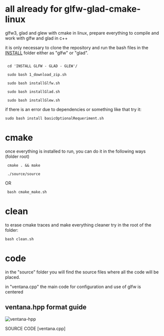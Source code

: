 # all already for glfw-glad-cmake-linux

glfw3, glad and glew with cmake in linux,
prepare everything to compile and work with glfw and glad in c++ 

it is only necessary to clone the repository and run the bash files in the [INSTALL](./INSTALL%20GLFW%20-%20GLAD%20-%20GLEW) folder either as "glfw" or "glad".
```
 
 cd 'INSTALL GLFW - GLAD - GLEW'/ 
 
 sudo bash 1_download_zip.sh
 
 sudo bash installGlfw.sh
 
 sudo bash installGlad.sh
 
 sudo bash installGlew.sh
```
if there is an error due to dependencies or something like that try it:
```
sudo bash install basicOptionalRequeriment.sh
```


# cmake

once everything is installed to run, you can do it in the following ways
(folder root)

``` 
 cmake . && make
 
 ./source/source
```
OR
```
 bash cmake_make.sh

```

# clean

 to erase cmake traces and make everything cleaner try in the root of the folder:

```
bash clean.sh

```

# code
  
  in the "source" folder you will find the source files where all the code will be placed. 
  
  in "ventana.cpp" the main code for configuration and use of glfw is centered
  
## ventana.hpp format guide
 ![ventana-hpp](https://user-images.githubusercontent.com/52190352/135206285-5e408024-1a03-47bc-b64c-23908f35ee12.png)
 
 
  SOURCE CODE [ventana.cpp]




